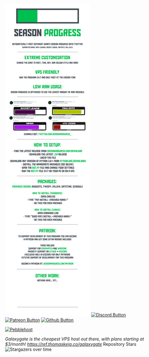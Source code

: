 ![README](/Assets/banner.png)
[![Discord Button](https://keig.tk/3zh5e6.png)](https://discord.com/invite/ssbffGjxyW) [![Patreon Button](https://keig.tk/0gb6p8.png)](https://patreon.com/thomaskeig_) [![Github Button](https://keig.tk/xipu7j.png)](https://github.com/thomaskeig)

[![Pebblehost](https://pebblehost.com/src/img/branding/banner1.gif)](https://billing.pebblehost.com/aff.php?aff=1195)

*Galaxygate is the cheapest VPS host out there, with plans starting at $3/month! https://ref.thomaskeig.co/galaxygate*
Repository Stars
![Stargazers over time](https://starchart.cc/thomaskeig/SeasonProgress.svg)
